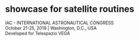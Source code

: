 # showcase for satellite routines
IAC - INTERNATIONAL ASTRONAUTICAL CONGRESS <br>
October 21-25, 2019 | Washington, D.C., USA <br>
Developed for Telespazio VEGA <br>
